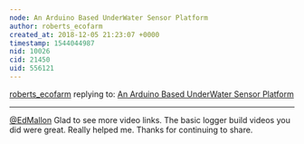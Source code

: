 ```yaml
---
node: An Arduino Based UnderWater Sensor Platform
author: roberts_ecofarm
created_at: 2018-12-05 21:23:07 +0000
timestamp: 1544044987
nid: 10026
cid: 21450
uid: 556121
---
```




[roberts_ecofarm](../profile/roberts_ecofarm) replying to: [An Arduino Based UnderWater Sensor Platform](../notes/EdMallon/02-11-2014/an-arduino-based-underwater-sensor-platform)

----
 [@EdMallon](/profile/EdMallon) Glad to see more video links.  The basic logger build videos you did were great.  Really helped me.  Thanks for continuing to share.